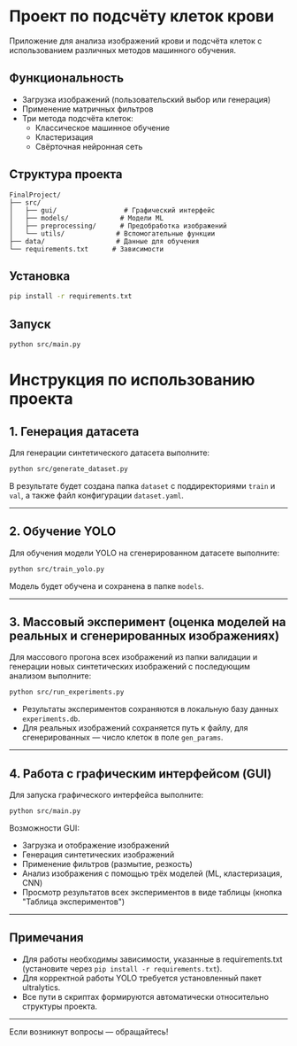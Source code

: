 # Проект по подсчёту клеток крови

Приложение для анализа изображений крови и подсчёта клеток с использованием различных методов машинного обучения.

## Функциональность

- Загрузка изображений (пользовательский выбор или генерация)
- Применение матричных фильтров
- Три метода подсчёта клеток:
  - Классическое машинное обучение
  - Кластеризация
  - Свёрточная нейронная сеть

## Структура проекта

```
FinalProject/
├── src/
│   ├── gui/                 # Графический интерфейс
│   ├── models/             # Модели ML
│   ├── preprocessing/      # Предобработка изображений
│   └── utils/             # Вспомогательные функции
├── data/                  # Данные для обучения
└── requirements.txt      # Зависимости
```

## Установка

```bash
pip install -r requirements.txt
```

## Запуск

```bash
python src/main.py
```

# Инструкция по использованию проекта

## 1. Генерация датасета

Для генерации синтетического датасета выполните:

```bash
python src/generate_dataset.py
```

В результате будет создана папка `dataset` с поддиректориями `train` и `val`, а также файл конфигурации `dataset.yaml`.

---

## 2. Обучение YOLO

Для обучения модели YOLO на сгенерированном датасете выполните:

```bash
python src/train_yolo.py
```

Модель будет обучена и сохранена в папке `models`.

---

## 3. Массовый эксперимент (оценка моделей на реальных и сгенерированных изображениях)

Для массового прогона всех изображений из папки валидации и генерации новых синтетических изображений с последующим анализом выполните:

```bash
python src/run_experiments.py
```

- Результаты экспериментов сохраняются в локальную базу данных `experiments.db`.
- Для реальных изображений сохраняется путь к файлу, для сгенерированных — число клеток в поле `gen_params`.

---

## 4. Работа с графическим интерфейсом (GUI)

Для запуска графического интерфейса выполните:

```bash
python src/main.py
```

Возможности GUI:
- Загрузка и отображение изображений
- Генерация синтетических изображений
- Применение фильтров (размытие, резкость)
- Анализ изображения с помощью трёх моделей (ML, кластеризация, CNN)
- Просмотр результатов всех экспериментов в виде таблицы (кнопка "Таблица экспериментов")

---

## Примечания
- Для работы необходимы зависимости, указанные в requirements.txt (установите через `pip install -r requirements.txt`).
- Для корректной работы YOLO требуется установленный пакет ultralytics.
- Все пути в скриптах формируются автоматически относительно структуры проекта.

---

Если возникнут вопросы — обращайтесь! 